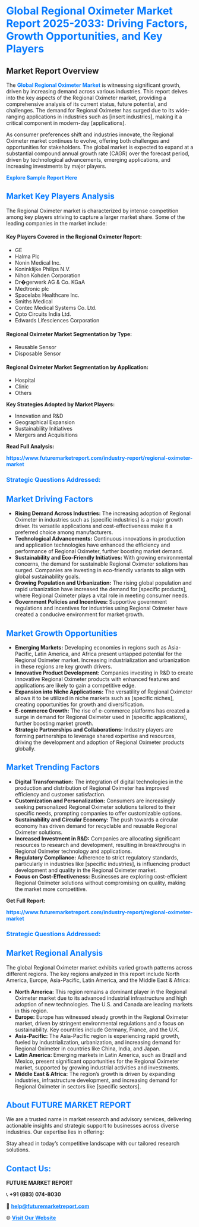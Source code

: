 <h1 style="color: #007BFF;">Global Regional Oximeter Market Report 2025-2033: Driving Factors, Growth Opportunities, and Key Players</h1>

<section id="overview">
<h2>Market Report Overview</h2>
<p>The <a href="https://www.futuremarketreport.com/industry-report/regional-oximeter-market" style="color: #007BFF; text-decoration: none;"><strong>Global Regional Oximeter Market</strong></a> is witnessing significant growth, driven by increasing demand across various industries. This report delves into the key aspects of the Regional Oximeter market, providing a comprehensive analysis of its current status, future potential, and challenges. The demand for Regional Oximeter has surged due to its wide-ranging applications in industries such as [insert industries], making it a critical component in modern-day [applications].</p>
<p>As consumer preferences shift and industries innovate, the Regional Oximeter market continues to evolve, offering both challenges and opportunities for stakeholders. The global market is expected to expand at a substantial compound annual growth rate (CAGR) over the forecast period, driven by technological advancements, emerging applications, and increasing investments by major players.</p>
</section>

<section id="overview">
<p><a href="https://www.futuremarketreport.com/request-sample/reportId=79452" style="color: #007BFF; text-decoration: none;"><strong>Explore Sample Report Here</strong></a></p>
</section>

<section id="key-players">
<h2 style="color: #007BFF;">Market Key Players Analysis</h2>
<p>The Regional Oximeter market is characterized by intense competition among key players striving to capture a larger market share. Some of the leading companies in the market include:</p>
<h4>Key Players Covered in the Regional Oximeter Report:</h4>
<ul><li>GE</li><li>Halma Plc</li><li>Nonin Medical Inc.</li><li>Koninklijke Philips N.V.</li><li>Nihon Kohden Corporation</li><li>Dr�gerwerk AG &amp; Co. KGaA</li><li>Medtronic plc</li><li>Spacelabs Healthcare Inc.</li><li>Smiths Medical</li><li>Contec Medical Systems Co. Ltd.</li><li>Opto Circuits India Ltd.</li><li>Edwards Lifesciences Corporation</li></ul>
<h4>Regional Oximeter Market Segmentation by Type:</h4>
<ul><li>Reusable Sensor</li><li>Disposable Sensor</li></ul>

<h4>Regional Oximeter Market Segmentation by Application:</h4>
<ul><li>Hospital</li><li>Clinic</li><li>Others</li></ul>
<p><strong>Key Strategies Adopted by Market Players:</strong></p>
<ul>
<li>Innovation and R&D</li>
<li>Geographical Expansion</li>
<li>Sustainability Initiatives</li>
<li>Mergers and Acquisitions</li>
</ul>
</section>

<section>
<p><strong>Read Full Analysis: </strong></p><a href="https://www.futuremarketreport.com/industry-report/regional-oximeter-market" style="color: #007BFF; text-decoration: none;"><strong>https://www.futuremarketreport.com/industry-report/regional-oximeter-market</strong></a>
<h3 style="color: #007BFF;">Strategic Questions Addressed:</h3>
</section>

<section id="driving-factors">
<h2 style="color: #007BFF;">Market Driving Factors</h2>
<ul>
<li><strong>Rising Demand Across Industries:</strong> The increasing adoption of Regional Oximeter in industries such as [specific industries] is a major growth driver. Its versatile applications and cost-effectiveness make it a preferred choice among manufacturers.</li>
<li><strong>Technological Advancements:</strong> Continuous innovations in production and application technologies have enhanced the efficiency and performance of Regional Oximeter, further boosting market demand.</li>
<li><strong>Sustainability and Eco-Friendly Initiatives:</strong> With growing environmental concerns, the demand for sustainable Regional Oximeter solutions has surged. Companies are investing in eco-friendly variants to align with global sustainability goals.</li>
<li><strong>Growing Population and Urbanization:</strong> The rising global population and rapid urbanization have increased the demand for [specific products], where Regional Oximeter plays a vital role in meeting consumer needs.</li>
<li><strong>Government Policies and Incentives:</strong> Supportive government regulations and incentives for industries using Regional Oximeter have created a conducive environment for market growth.</li>
</ul>
</section>

<section id="growth-opportunities">
<h2 style="color: #007BFF;">Market Growth Opportunities</h2>
<ul>
<li><strong>Emerging Markets:</strong> Developing economies in regions such as Asia-Pacific, Latin America, and Africa present untapped potential for the Regional Oximeter market. Increasing industrialization and urbanization in these regions are key growth drivers.</li>
<li><strong>Innovative Product Development:</strong> Companies investing in R&D to create innovative Regional Oximeter products with enhanced features and applications are likely to gain a competitive edge.</li>
<li><strong>Expansion into Niche Applications:</strong> The versatility of Regional Oximeter allows it to be utilized in niche markets such as [specific niches], creating opportunities for growth and diversification.</li>
<li><strong>E-commerce Growth:</strong> The rise of e-commerce platforms has created a surge in demand for Regional Oximeter used in [specific applications], further boosting market growth.</li>
<li><strong>Strategic Partnerships and Collaborations:</strong> Industry players are forming partnerships to leverage shared expertise and resources, driving the development and adoption of Regional Oximeter products globally.</li>
</ul>
</section>

<section id="trending-factors">
<h2 style="color: #007BFF;">Market Trending Factors</h2>
<ul>
<li><strong>Digital Transformation:</strong> The integration of digital technologies in the production and distribution of Regional Oximeter has improved efficiency and customer satisfaction.</li>
<li><strong>Customization and Personalization:</strong> Consumers are increasingly seeking personalized Regional Oximeter solutions tailored to their specific needs, prompting companies to offer customizable options.</li>
<li><strong>Sustainability and Circular Economy:</strong> The push towards a circular economy has driven demand for recyclable and reusable Regional Oximeter solutions.</li>
<li><strong>Increased Investment in R&D:</strong> Companies are allocating significant resources to research and development, resulting in breakthroughs in Regional Oximeter technology and applications.</li>
<li><strong>Regulatory Compliance:</strong> Adherence to strict regulatory standards, particularly in industries like [specific industries], is influencing product development and quality in the Regional Oximeter market.</li>
<li><strong>Focus on Cost-Effectiveness:</strong> Businesses are exploring cost-efficient Regional Oximeter solutions without compromising on quality, making the market more competitive.</li>
</ul>
</section>

<section>
<p><strong>Get Full Report: </strong></p><a href="https://www.futuremarketreport.com/industry-report/regional-oximeter-market" style="color: #007BFF; text-decoration: none;"><strong>https://www.futuremarketreport.com/industry-report/regional-oximeter-market</strong></a>
<h3 style="color: #007BFF;">Strategic Questions Addressed:</h3>
</section>


<section id="regional-analysis">
<h2 style="color: #007BFF;">Market Regional Analysis</h2>
<p>The global Regional Oximeter market exhibits varied growth patterns across different regions. The key regions analyzed in this report include North America, Europe, Asia-Pacific, Latin America, and the Middle East & Africa:</p>
<ul>
<li><strong>North America:</strong> This region remains a dominant player in the Regional Oximeter market due to its advanced industrial infrastructure and high adoption of new technologies. The U.S. and Canada are leading markets in this region.</li>
<li><strong>Europe:</strong> Europe has witnessed steady growth in the Regional Oximeter market, driven by stringent environmental regulations and a focus on sustainability. Key countries include Germany, France, and the U.K.</li>
<li><strong>Asia-Pacific:</strong> The Asia-Pacific region is experiencing rapid growth, fueled by industrialization, urbanization, and increasing demand for Regional Oximeter in countries like China, India, and Japan.</li>
<li><strong>Latin America:</strong> Emerging markets in Latin America, such as Brazil and Mexico, present significant opportunities for the Regional Oximeter market, supported by growing industrial activities and investments.</li>
<li><strong>Middle East & Africa:</strong> The region’s growth is driven by expanding industries, infrastructure development, and increasing demand for Regional Oximeter in sectors like [specific sectors].</li>
</ul>
</section>

<footer>
<h2 style="color: #007BFF;">About FUTURE MARKET REPORT</h2>
<p>We are a trusted name in market research and advisory services, delivering actionable insights and strategic support to businesses across diverse industries. Our expertise lies in offering:</p>

<p>Stay ahead in today’s competitive landscape with our tailored research solutions.</p>

<h2 style="color: #007BFF;">Contact Us:</h2>
<p><strong>FUTURE MARKET REPORT</strong></p>
<p>📞 <strong>+91 (883) 074-8030</strong></p>
<p>📧 <strong><a href="mailto:help@futuremarketreport.com" style="color: #007BFF;">help@futuremarketreport.com</a></strong></p>
<p>🌐 <strong><a href="https://www.futuremarketreport.com/" style="color: #007BFF;">Visit Our Website</a></strong></p>
</footer>